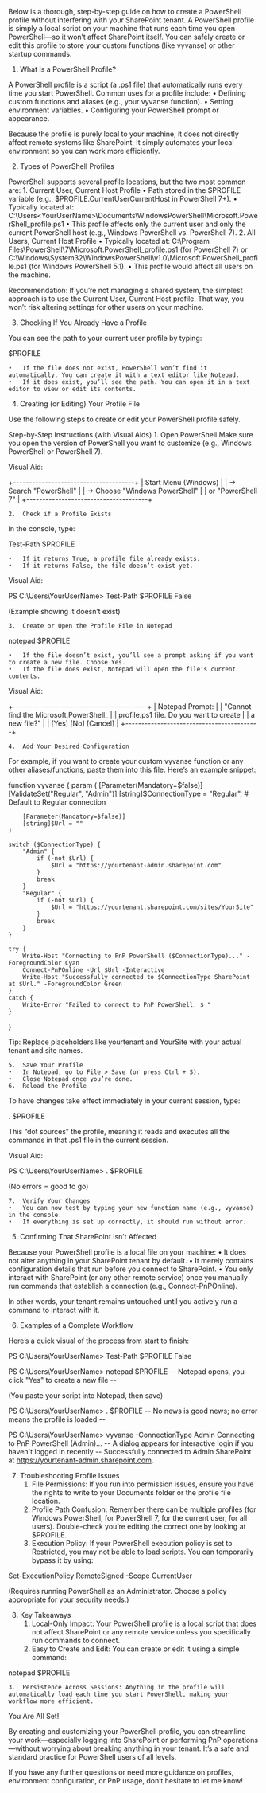 Below is a thorough, step-by-step guide on how to create a PowerShell profile without interfering with your SharePoint tenant. A PowerShell profile is simply a local script on your machine that runs each time you open PowerShell—so it won’t affect SharePoint itself. You can safely create or edit this profile to store your custom functions (like vyvanse) or other startup commands.

1. What Is a PowerShell Profile?

A PowerShell profile is a script (a .ps1 file) that automatically runs every time you start PowerShell. Common uses for a profile include:
	•	Defining custom functions and aliases (e.g., your vyvanse function).
	•	Setting environment variables.
	•	Configuring your PowerShell prompt or appearance.

Because the profile is purely local to your machine, it does not directly affect remote systems like SharePoint. It simply automates your local environment so you can work more efficiently.

2. Types of PowerShell Profiles

PowerShell supports several profile locations, but the two most common are:
	1.	Current User, Current Host Profile
	•	Path stored in the $PROFILE variable (e.g., $PROFILE.CurrentUserCurrentHost in PowerShell 7+).
	•	Typically located at:
C:\Users\<YourUserName>\Documents\WindowsPowerShell\Microsoft.PowerShell_profile.ps1
	•	This profile affects only the current user and only the current PowerShell host (e.g., Windows PowerShell vs. PowerShell 7).
	2.	All Users, Current Host Profile
	•	Typically located at:
C:\Program Files\PowerShell\7\Microsoft.PowerShell_profile.ps1 (for PowerShell 7) or
C:\Windows\System32\WindowsPowerShell\v1.0\Microsoft.PowerShell_profile.ps1 (for Windows PowerShell 5.1).
	•	This profile would affect all users on the machine.

Recommendation: If you’re not managing a shared system, the simplest approach is to use the Current User, Current Host profile. That way, you won’t risk altering settings for other users on your machine.

3. Checking If You Already Have a Profile

You can see the path to your current user profile by typing:

$PROFILE

	•	If the file does not exist, PowerShell won’t find it automatically. You can create it with a text editor like Notepad.
	•	If it does exist, you’ll see the path. You can open it in a text editor to view or edit its contents.

4. Creating (or Editing) Your Profile File

Use the following steps to create or edit your PowerShell profile safely.

Step-by-Step Instructions (with Visual Aids)
	1.	Open PowerShell
Make sure you open the version of PowerShell you want to customize (e.g., Windows PowerShell or PowerShell 7).

Visual Aid:

+--------------------------------------+
| Start Menu (Windows)                |
|   -> Search "PowerShell"            |
|   -> Choose "Windows PowerShell"    |
|       or "PowerShell 7"            |
+--------------------------------------+


	2.	Check if a Profile Exists
In the console, type:

Test-Path $PROFILE

	•	If it returns True, a profile file already exists.
	•	If it returns False, the file doesn’t exist yet.

Visual Aid:

PS C:\Users\YourUserName> Test-Path $PROFILE
False

(Example showing it doesn’t exist)

	3.	Create or Open the Profile File in Notepad

notepad $PROFILE

	•	If the file doesn’t exist, you’ll see a prompt asking if you want to create a new file. Choose Yes.
	•	If the file does exist, Notepad will open the file’s current contents.

Visual Aid:

+------------------------------------------+
| Notepad Prompt:                         |
| "Cannot find the Microsoft.PowerShell_  |
| profile.ps1 file. Do you want to create |
| a new file?"                            |
|  [Yes]   [No]    [Cancel]               |
+------------------------------------------+


	4.	Add Your Desired Configuration
For example, if you want to create your custom vyvanse function or any other aliases/functions, paste them into this file. Here’s an example snippet:

function vyvanse {
    param (
        [Parameter(Mandatory=$false)]
        [ValidateSet("Regular", "Admin")]
        [string]$ConnectionType = "Regular",  # Default to Regular connection

        [Parameter(Mandatory=$false)]
        [string]$Url = ""
    )

    switch ($ConnectionType) {
        "Admin" {
            if (-not $Url) {
                $Url = "https://yourtenant-admin.sharepoint.com"
            }
            break
        }
        "Regular" {
            if (-not $Url) {
                $Url = "https://yourtenant.sharepoint.com/sites/YourSite"
            }
            break
        }
    }

    try {
        Write-Host "Connecting to PnP PowerShell ($ConnectionType)..." -ForegroundColor Cyan
        Connect-PnPOnline -Url $Url -Interactive
        Write-Host "Successfully connected to $ConnectionType SharePoint at $Url." -ForegroundColor Green
    }
    catch {
        Write-Error "Failed to connect to PnP PowerShell. $_"
    }
}

Tip: Replace placeholders like yourtenant and YourSite with your actual tenant and site names.

	5.	Save Your Profile
	•	In Notepad, go to File > Save (or press Ctrl + S).
	•	Close Notepad once you’re done.
	6.	Reload the Profile
To have changes take effect immediately in your current session, type:

. $PROFILE

This “dot sources” the profile, meaning it reads and executes all the commands in that .ps1 file in the current session.

Visual Aid:

PS C:\Users\YourUserName> . $PROFILE

(No errors = good to go)

	7.	Verify Your Changes
	•	You can now test by typing your new function name (e.g., vyvanse) in the console.
	•	If everything is set up correctly, it should run without error.

5. Confirming That SharePoint Isn’t Affected

Because your PowerShell profile is a local file on your machine:
	•	It does not alter anything in your SharePoint tenant by default.
	•	It merely contains configuration details that run before you connect to SharePoint.
	•	You only interact with SharePoint (or any other remote service) once you manually run commands that establish a connection (e.g., Connect-PnPOnline).

In other words, your tenant remains untouched until you actively run a command to interact with it.

6. Examples of a Complete Workflow

Here’s a quick visual of the process from start to finish:

PS C:\Users\YourUserName> Test-Path $PROFILE
False

PS C:\Users\YourUserName> notepad $PROFILE
 -- Notepad opens, you click "Yes" to create a new file --

(You paste your script into Notepad, then save)

PS C:\Users\YourUserName> . $PROFILE
 -- No news is good news; no error means the profile is loaded --

PS C:\Users\YourUserName> vyvanse -ConnectionType Admin
Connecting to PnP PowerShell (Admin)...
 -- A dialog appears for interactive login if you haven't logged in recently --
Successfully connected to Admin SharePoint at https://yourtenant-admin.sharepoint.com.

7. Troubleshooting Profile Issues
	1.	File Permissions: If you run into permission issues, ensure you have the rights to write to your Documents folder or the profile file location.
	2.	Profile Path Confusion: Remember there can be multiple profiles (for Windows PowerShell, for PowerShell 7, for the current user, for all users). Double-check you’re editing the correct one by looking at $PROFILE.
	3.	Execution Policy: If your PowerShell execution policy is set to Restricted, you may not be able to load scripts. You can temporarily bypass it by using:

Set-ExecutionPolicy RemoteSigned -Scope CurrentUser

(Requires running PowerShell as an Administrator. Choose a policy appropriate for your security needs.)

8. Key Takeaways
	1.	Local-Only Impact: Your PowerShell profile is a local script that does not affect SharePoint or any remote service unless you specifically run commands to connect.
	2.	Easy to Create and Edit: You can create or edit it using a simple command:

notepad $PROFILE


	3.	Persistence Across Sessions: Anything in the profile will automatically load each time you start PowerShell, making your workflow more efficient.

You Are All Set!

By creating and customizing your PowerShell profile, you can streamline your work—especially logging into SharePoint or performing PnP operations—without worrying about breaking anything in your tenant. It’s a safe and standard practice for PowerShell users of all levels.

If you have any further questions or need more guidance on profiles, environment configuration, or PnP usage, don’t hesitate to let me know!